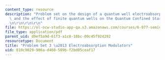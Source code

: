```yaml
---
content_type: resource
description: "Problem set on the design of a quantum well electroabsorption modulator\
  \ and the effect of finite quantum wells on the Quantum Confined Stark Effect. \r\
  \n\r\n\r\n\r\n"
file: https://ol-ocw-studio-app-qa.s3.amazonaws.com/courses/6-977-semiconductor-optoelectronics-theory-and-design-fall-2002/010c9029906ad460509bf2bd05ceaf17_ps3b.pdf
file_type: application/pdf
parent_uid: d9ef5a9d-61f3-a1c8-18bc-09c45f924292
resourcetype: Document
title: "Problem Set 3 \u2013 Electroabsorption Modulators"
uid: 010c9029-906a-d460-509b-f2bd05ceaf17
---
```

